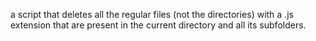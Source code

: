  a script that deletes all the regular files (not the directories) with a .js extension that are present in the current directory and all its subfolders.
